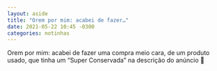 ```yaml
---
layout: aside
title: "Orem por mim: acabei de fazer…"
date: 2021-05-22 10:45 -0300
categories: notinhas
---
```

Orem por mim: acabei de fazer uma compra meio cara, de um produto usado, que tinha um “Super Conservada” na descrição do anúncio 🙏